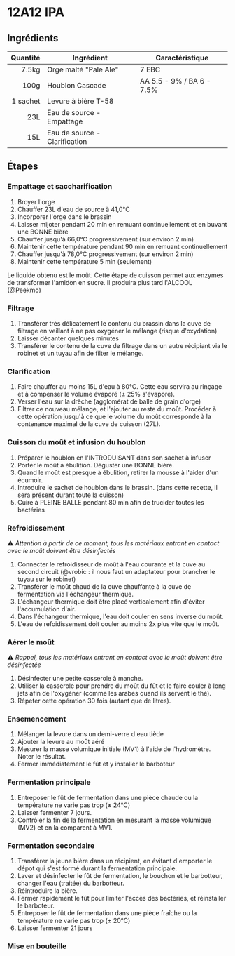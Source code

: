# 12A12 IPA

## Ingrédients
Quantité | Ingrédient | Caractéristique
--------:| -----------| ---------------
7.5kg | Orge malté "Pale Ale" | 7 EBC
100g | Houblon Cascade | AA 5.5 - 9% / BA 6 - 7.5%
1 sachet | Levure à bière T-58 |
23L | Eau de source - Empattage
15L | Eau de source - Clarification

## Étapes

### Empattage et saccharification

1. Broyer l'orge
1. Chauffer 23L d'eau de source à 41,0°C
1. Incorporer l'orge dans le brassin
1. Laisser mijoter pendant 20 min en remuant continuellement et en buvant une BONNE bière
1. Chauffer jusqu'à 66,0°C progressivement (sur environ 2 min)
1. Maintenir cette température pendant 90 min en remuant continuellement
1. Chauffer jusqu'à 78,0°C progressivement (sur environ 2 min)
1. Maintenir cette température 5 min (seulement)

Le liquide obtenu est le moût. Cette étape de cuisson permet aux enzymes de transformer l'amidon en sucre. Il produira plus tard l'ALCOOL (@Peekmo)

### Filtrage

1. Transférer très délicatement le contenu du brassin dans la cuve de filtrage en veillant à ne pas oxygéner le mélange (risque d'oxydation)
1. Laisser décanter quelques minutes
1. Transférer le contenu de la cuve de filtrage dans un autre récipiant via le robinet et un tuyau afin de filter le mélange.

### Clarification

1. Faire chauffer au moins 15L d'eau à 80°C. Cette eau servira au rinçage et à compenser le volume évaporé (± 25% s'évapore).
1. Verser l'eau sur la drêche (agglomérat de balle de grain d'orge)
1. Filtrer ce nouveau mélange, et l'ajouter au reste du moût. Procéder à cette opération jusqu'à ce que le volume du moût corresponde à la contenance maximal de la cuve de cuisson (27L).

### Cuisson du moût et infusion du houblon

1. Préparer le houblon en l'INTRODUISANT dans son sachet à infuser
1. Porter le moût à ébulition. Déguster une BONNE bière.
1. Quand le moût est presque à ébulition, retirer la mousse à l'aider d'un écumoir.
1. Introduire le sachet de houblon dans le brassin. (dans cette recette, il sera présent durant toute la cuisson)
1. Cuire à PLEINE BALLE pendant 80 min afin de trucider toutes les bactéries

### Refroidissement

:warning: *Attention à partir de ce moment, tous les matériaux entrant en contact avec le moût doivent être désinfectés*

1. Connecter le refroidisseur de moût à l'eau courante et la cuve au second circuit (@vrobic : il nous faut un adaptateur pour brancher le tuyau sur le robinet)
1. Transférer le moût chaud de la cuve chauffante à la cuve de fermentation via l'échangeur thermique.
  1. L'échangeur thermique doit être placé verticalement afin d'éviter l'accumulation d'air.
  1. Dans l'échangeur thermique, l'eau doit couler en sens inverse du moût.
  1. L'eau de refoidissement doit couler au moins 2x plus vite que le moût.
  
### Aérer le moût

:warning: *Rappel, tous les matériaux entrant en contact avec le moût doivent être désinfectée*

1. Désinfecter une petite casserole à manche.
1. Utiliser la casserole pour prendre du moût du fût et le faire couler à long jets afin de l'oxygéner (comme les arabes quand ils servent le thé).
1. Répeter cette opération 30 fois (autant que de litres). 

### Ensemencement

1. Mélanger la levure dans un demi-verre d'eau tiède
1. Ajouter la levure au moût aéré
1. Mesurer la masse volumique initiale (MV1) à l'aide de l'hydromètre. Noter le résultat.
1. Fermer immédiatement le fût et y installer le barboteur

### Fermentation principale

1. Entreposer le fût de fermentation dans une pièce chaude ou la température ne varie pas trop (± 24°C)
1. Laisser fermenter 7 jours.
1. Contrôler la fin de la fermentation en mesurant la masse volumique (MV2) et en la comparent à MV1.

### Fermentation secondaire
1. Transférer la jeune bière dans un récipient, en évitant d'emporter le dépot qui s'est formé durant la fermentation principale.
1. Laver et désinfecter le fût de fermentation, le bouchon et le barbotteur, changer l'eau (traitée) du barbotteur.
1. Réintroduire la bière.
1. Fermer rapidement le fût pour limiter l'accès des bactéries, et réinstaller le barboteur.
1. Entreposer le fût de fermentation dans une pièce fraîche ou la température ne varie pas trop (± 20°C)
1. Laisser fermenter 21 jours

### Mise en bouteille






